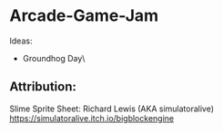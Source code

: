 # Arcade-Game-Jam

Ideas:
* Groundhog Day\

## Attribution:
Slime Sprite Sheet: Richard Lewis (AKA simulatoralive) https://simulatoralive.itch.io/bigblockengine
